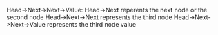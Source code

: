 Head->Next->Next->Value:
Head->Next                  reperents the next node or the second node
Head->Next->Next            represents the third node
Head->Next->Next->Value     represents the third node value
